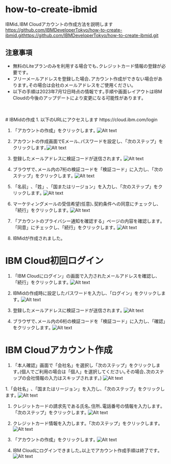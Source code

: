 # how-to-create-ibmid
IBMid､IBM Cloudアカウントの作成方法を説明します
https://github.com/IBMDeveloperTokyo/how-to-create-ibmid.githttps://github.com/IBMDeveloperTokyo/how-to-create-ibmid.git

## 注意事項
* 無料のLiteプランのみを利用する場合でも､クレジットカード情報の登録が必要です｡
* フリーメールアドレスを登録した場合､アカウント作成ができない場合があります｡その場合は会社のメールアドレスをご使用ください｡
* 以下の手順は2023年7月12日時点の情報です｡手順や画面レイアウトはIBM Cloudの今後のアップデートにより変更になる可能性があります｡
<br>
<br>
# IBMidの作成
1. 以下のURLにアクセスします  
https://cloud.ibm.com/login

1. 「アカウントの作成」をクリックします｡
![Alt text](images/create_account.png)

1. アカウントの作成画面でEメール､パスワードを設定し､「次のステップ」をクリックします｡![Alt text](images/input_email.png)

1. 登録したメールアドレスに検証コードが送信されます｡
![Alt text](images/receive_verification_code.png)

1. ブラウザで､メール内の7桁の検証コードを「検証コード」に入力し､「次のステップ」をクリックします｡
![Alt text](images/input_verification_code.png)

1. 「名前」､「姓」､「国またはリージョン」を入力し､「次のステップ」をクリックします｡
![Alt text](images/input_name.png)

1. マーケティングメールの受信希望(任意)､契約条件への同意にチェックし､「続行」をクリックします｡
![Alt text](images/agree_to_terms.png)

1. 「アカウントのプライバシー通知を確認する」ページの内容を確認します｡「同意」にチェックし､「続行」をクリックします｡
![Alt text](images/agree_to_privacy_terms.png)

1. IBMidが作成されました｡

# IBM Cloud初回ログイン
1. 「IBM Cloudにログイン」の画面で入力されたメールアドレスを確認し､「続行」をクリックします｡
![Alt text](images/login.png)

1. IBMidの作成時に設定したパスワードを入力し､「ログイン」をクリックします｡
![Alt text](images/input_password.png)

1. 登録したメールアドレスに検証コードが送信されます｡
![Alt text](images/receive_6digit_verification_code.png)

1. ブラウザで､メール内の6桁の検証コードを「検証コード」に入力し､「確認」をクリックします｡
![Alt text](images/input_6digit_verification_code.png)

# IBM Cloudアカウント作成
1. 「本人確認」画面で「会社名」を選択し「次のステップ」をクリックします｡(個人でご利用の場合は「個人」を選択してください｡その場合､次のステップの会社情報の入力はスキップされます｡)
![Alt text](images/select_company_name.png)

1.「会社名」､「国またはリージョン」を入力し､「次のステップ」をクリックします｡
![Alt text](images/input_company_name.png)

1. クレジットカードの請求先である氏名､住所､電話番号の情報を入力します｡「次のステップ」をクリックします｡
![Alt text](images/input_billing_information.png)

1. クレジットカード情報を入力します｡「次のステップ」をクリックします｡
![Alt text](images/input_creditcard_information.png)

1. 「アカウントの作成」をクリックします｡
![Alt text](images/create_ibmcloud_account.png)

1. IBM Cloudにログインできました｡以上でアカウント作成手順は終了です｡
![Alt text](images/login_succeeded.png)
